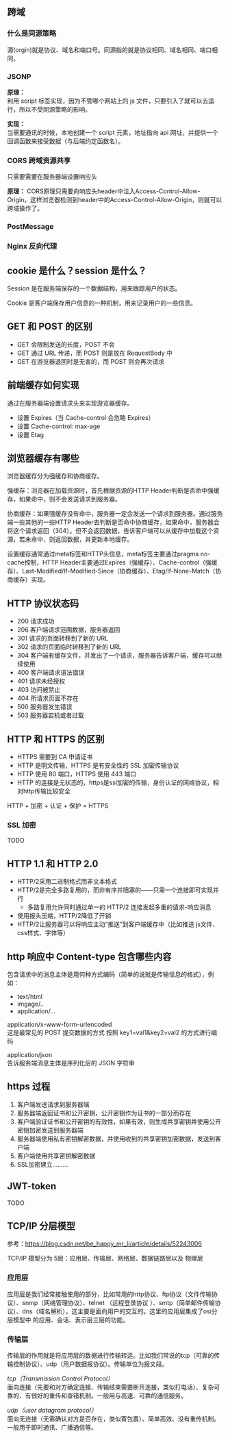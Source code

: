 ## 跨域
### 什么是同源策略
源(orgin)就是协议、域名和端口号。同源指的就是协议相同、域名相同、端口相同。

### JSONP
**原理：**  
利用 script 标签实现，因为不管哪个网站上的 js 文件，只要引入了就可以去运行，所以不受同源策略的影响。

**实现：**  
当需要通讯的时候，本地创建一个 script 元素，地址指向 api 网址，并提供一个回调函数来接受数据（与后端约定函数名）。

### CORS 跨域资源共享
只需要需要在服务器端设置响应头

**原理：** 
CORS原理只需要向响应头header中注入Access-Control-Allow-Origin，这样浏览器检测到header中的Access-Control-Allow-Origin，则就可以跨域操作了。

### PostMessage
### Nginx 反向代理

## cookie 是什么？session 是什么？
Session 是在服务端保存的一个数据结构，用来跟踪用户的状态。

Cookie 是客户端保存用户信息的一种机制，用来记录用户的一些信息。

## GET 和 POST 的区别
- GET 会限制发送的长度，POST 不会
- GET 通过 URL 传递，而 POST 则是放在 RequestBody 中
- GET 在游览器退回时是无害的，而 POST 则会再次请求

## 前端缓存如何实现
通过在服务器端设置请求头来实现游览器缓存。

- 设置 Expires（当 Cache-control 会忽略 Expires）
- 设置 Cache-control: max-age
- 设置 Etag

## 浏览器缓存有哪些

浏览器缓存分为强缓存和协商缓存。  

强缓存：浏览器在加载资源时，首先根据资源的HTTP Header判断是否命中强缓存，如果命中，则不会发送请求到服务器。  

协商缓存：如果强缓存没有命中，服务器一定会发送一个请求到服务器。通过服务端一些其他的一些HTTP Header去判断是否命中协商缓存，如果命中，服务器会将这个请求返回（304）。但不会返回数据，告诉客户端可以从缓存中加载这个资源，若未命中，则返回数据，并更新本地缓存。  

设置缓存通常通过meta标签和HTTP头信息，meta标签主要通过pragma no-cache控制，HTTP Header主要通过Expires（强缓存）、Cache-control（强缓存）、Last-Modified/If-Modified-Since（协商缓存）、Etag/If-None-Match（协商缓存）实现。

## HTTP 协议状态码
- 200 请求成功
- 206 客户端请求范围数据，服务器返回
- 301 请求的页面转移到了新的 URL
- 302 请求的页面临时转移到了新的 URL
- 304 客户端有缓存文件，并发出了一个请求，服务器告诉客户端，缓存可以继续使用
- 400 客户端请求语法错误
- 401 请求未经授权
- 403 访问被禁止
- 404 所请求页面不存在
- 500 服务器发生错误
- 503 服务器宕机或者过载

## HTTP 和 HTTPS 的区别
- HTTPS 需要到 CA 申请证书
- HTTP 是明文传输，HTTPS 是有安全性的 SSL 加密传输协议
- HTTP 使用 80 端口，HTTPS 使用 443 端口
- HTTP 的连接是无状态的，https是ssl加密的传输，身份认证的网络协议，相对http传输比较安全

HTTP + 加密 + 认证 + 保护 = HTTPS

### SSL 加密
TODO

## HTTP 1.1 和 HTTP 2.0
- HTTP/2采用二进制格式而非文本格式
- HTTP/2是完全多路复用的，而非有序并阻塞的——只需一个连接即可实现并行
  - 多路复用允许同时通过单一的 HTTP/2 连接发起多重的请求-响应消息
- 使用报头压缩，HTTP/2降低了开销
- HTTP/2让服务器可以将响应主动“推送”到客户端缓存中（比如推送 js文件、css样式、字体等）

## http 响应中 Content-type 包含哪些内容
包含请求中的消息主体是用何种方式编码（简单的说就是传输信息的格式），例如：
- text/html
- imgage/..
- application/...

application/x-www-form-urlencoded  
这是最常见的 POST 提交数据的方式 按照 key1=val1&key2=val2 的方式进行编码

application/json  
告诉服务端消息主体是序列化后的 JSON 字符串

## https 过程
1. 客户端发送请求到服务器端
2. 服务器端返回证书和公开密钥，公开密钥作为证书的一部分而存在
3. 客户端验证证书和公开密钥的有效性，如果有效，则生成共享密钥并使用公开密钥加密发送到服务器端
4. 服务器端使用私有密钥解密数据，并使用收到的共享密钥加密数据，发送到客户端
5. 客户端使用共享密钥解密数据
6. SSL加密建立………

## JWT-token
TODO

## TCP/IP 分层模型
参考：https://blog.csdn.net/be_happy_mr_li/article/details/52243006

TCP/IP 模型分为 5层：应用层、传输层、网络层、数据链路层以及 物理层

### 应用层
应用层是我们经常接触使用的部分，比如常用的http协议、ftp协议（文件传输协议）、snmp（网络管理协议）、telnet （远程登录协议 ）、smtp（简单邮件传输协议）、dns（域名解析），这主要是面向用户的交互的。这里的应用层集成了osi分层模型中 的应用、会话、表示层三层的功能。

### 传输层
传输层的作用就是将应用层的数据进行传输转运。比如我们常说的tcp（可靠的传输控制协议）、udp（用户数据报协议）。传输单位为报文段。

*tcp（Transmission Control Protocol）*  
面向连接（先要和对方确定连接、传输结束需要断开连接，类似打电话）、复杂可靠的、有很好的重传和查错机制。一般用与高速、可靠的通信服务。

*udp（user datagram protocol）*  
面向无连接（无需确认对方是否存在，类似寄包裹）、简单高效、没有重传机制。一般用于即时通讯、广播通信等。